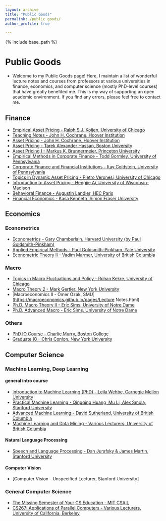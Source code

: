 ```yaml
---
layout: archive
title: "Public Goods"
permalink: /public goods/
author_profile: true

---
```


{% include base_path %}

# Public Goods

- Welcome to my Public Goods page! Here, I maintain a list of wonderful lecture notes and courses from professors at various universities in finance, economics, and computer science (mostly PhD-level courses) that have greatly benefited me. This is my way of supporting an open academic environment. If you find any errors, please feel free to contact me.

## Finance

- [Empirical Asset Pricing - Ralph S.J. Koijen, University of Chicago](https://www.koijen.net/empirical-asset-pricing-notes.html)
- [Teaching Notes - John H. Cochrane, Hoover Institution](https://www.johnhcochrane.com/teaching)
- [Asset Pricing - John H. Cochrane, Hoover Institution](https://www.johnhcochrane.com/asset-pricing)
- [Asset Pricing - Tarek Alexander Hassan, Boston University](https://www.tarekhassan.net/international-macroeconomics-and-finance-35915)
- [Asset Pricing I - Markus K. Brunnermeier, Princeton University](https://markus.scholar.princeton.edu/classes/fin501)
- [Empirical Methods in Corporate Finance - Todd Gormley, University of Pennsylvania](http://www.gormley.info/phd-notes.html)
- [Corporate Finance and Financial Institutions - Itay Goldstein, University of Pennsylvania](https://finance.wharton.upenn.edu/~itayg/#PhD)
- [Topics in Dynamic Asset Pricing - Pietro Veronesi, University of Chicago](https://faculty.chicagobooth.edu/pietro-veronesi/teaching/bus-35907)
- [Introduction to Asset Pricing - Hengjie Ai, University of Wisconsin-Madison](https://www.hengjieai.com/intro-to-ap.html)
- [Behavioral Finance - Augustin Landier, HEC Paris](https://sites.google.com/site/augustinlandier/teaching-notes)
- [Financial Economics - Kasa Kenneth, Simon Fraser University](https://www.sfu.ca/~kkasa/econ2021_18.htm)

## Economics

### Econometrics

- [Econometrics  - Gary Chamberlain, Harvard University (by Paul Goldsmith-Pinkham)](https://github.com/paulgp/GaryChamberlainLectureNotes)
- [Applied Empirical Methods - Paul Goldsmith-Pinkham, Yale University](https://github.com/paulgp/applied-methods-phd)
- [Econometric Theory II - Vadim Marmer, University of British Columbia](https://vadimmarmer.com/teaching/2020-01-Econ-627)

### Macro

- [Topics in Macro Fluctuations and Policy - Rohan Kekre, University of Chicago](https://sites.google.com/site/rohankekre/teaching/phd-topics-course)
- [Macro Theory 2 - Mark Gertler, New York University](https://wp.nyu.edu/markgertler/macro-theory-2-slides/)
- [Macroeconomics II - Ömer Özak, SMU](https://macroeconomics.github.io/pages/Lecture Notes.html)
- [Ph.D. Macro Theory II - Eric Sims, University of Notre Dame](https://sites.nd.edu/esims/courses/ph-d-macro-theory-ii/)
- [Ph.D. Advanced Macro - Eric Sims, University of Notre Dame](https://sites.nd.edu/esims/courses/ph-d-advanced-macro/)

### Others

- [PhD IO Course - Charlie Murry, Boston College](https://github.com/charliemurry/grad-IO)
- [Graduate IO - Chris Conlon, New York University](https://chrisconlon.github.io/gradio.html)

## Computer Science

### Machine Learning, Deep Learning

#### general intro course

- [Introduction to Machine Learning (PhD) - Leila Wehbe, Carnegie Mellon University](https://www.cs.cmu.edu/~lwehbe/10701_F22/#description)
- [Practical Machine Learning - Qingqing Huang, Mu Li, Alex Smola, Stanford University](https://c.d2l.ai/stanford-cs329p/index.html)
- [Advanced Machine Learning - David Sutherland, University of British Columbia](https://www.cs.ubc.ca/~dsuth/440/22w2/)
- [Machine Learning and Data Mining - Various Lecturers, University of British Columbia](https://www.students.cs.ubc.ca/~cs-340/)

#### Natural Language Processing

- [Speech and Language Processing - Dan Jurafsky & James Martin, Stanford University](https://web.stanford.edu/~jurafsky/slp3/)

#### Computer Vision

- [Computer Vision - Unspecified Lecturer, Stanford University]

### General Computer Science

- [The Missing Semester of Your CS Education - MIT CSAIL](https://missing.csail.mit.edu/)
- [CS267: Applications of Parallel Computers - Various Lecturers, University of California, Berkeley](https://sites.google.com/lbl.gov/cs267-spr2024)

